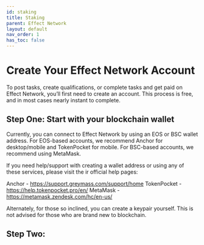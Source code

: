 ```yaml
---
id: staking
title: Staking
parent: Effect Network
layout: default
nav_order: 1
has_toc: false
---
```


# Create Your Effect Network Account

To post tasks, create qualifications, or complete tasks and get paid on Effect Network, you’ll first need to create an account.
This process is free, and in most cases nearly instant to complete.

## Step One: Start with your blockchain wallet

Currently, you can connect to Effect Network by using an EOS or BSC wallet address.
For EOS-based accounts, we recommend Anchor for desktop/mobile and TokenPocket for mobile.
For BSC-based accounts, we recommend using MetaMask.

If you need help/support with creating a wallet address or using any of these services, please visit the
ir official help pages:

Anchor - https://support.greymass.com/support/home
TokenPocket - https://help.tokenpocket.pro/en/
MetaMask - https://metamask.zendesk.com/hc/en-us/

Alternately, for those so inclined, you can create a keypair yourself. This is not advised for those who are brand new to blockchain.

## Step Two:
